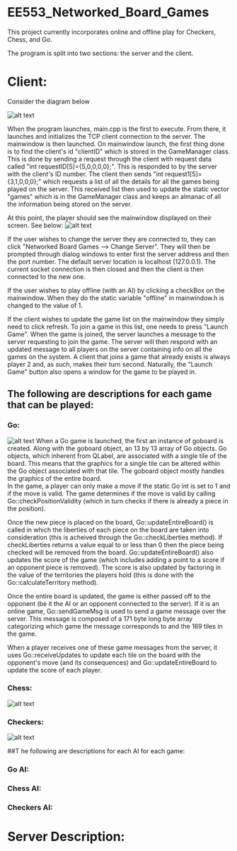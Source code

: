 # EE553_Networked_Board_Games
This project currently incorporates online and offline play for Checkers, Chess, and Go. 

The program is split into two sections: the server and the client. 

# Client:
Consider the diagram below

![alt text](http://imgur.com/a/xbs6N)

When the program launches, main.cpp is the first to execute. From there, it launches and initializes the TCP client connection to the server.
The mainwindow is then launched. On mainwindow launch, the first thing done is to find the client's id "clientID" which is stored in the GameManager class. 
This is done by sending a request through the client with request data called "int requestID[5]={5,0,0,0,0};". This is responded to by the server with the 
client's ID number. The client then sends "int request1[5]={3,1,0,0,0};" which requests a list of all the details for all the games being played on the server. 
This received list then used to update the static vector "games" which is in the GameManager class and keeps an almanac of all the information being stored on the server.

At this point, the player should see the mainwindow displayed on their screen. See below:
![alt text](http://imgur.com/a/7KVyX)

If the user wishes to change the server they are connected to, they can click "Networked Board Games --> Change Server". 
They will then be prompted through dialog windows to enter first the server address and then the port number. The default server location is localhost (127.0.0.1). 
The current socket connection is then closed and then the client is then connected to the new one.

If the user wishes to play offline (with an AI) by clicking a checkBox on the mainwindow. When they do the static variable "offline" in mainwindow.h is changed to the value of 1. 

If the client wishes to update the game list on the mainwindow they simply need to click refresh. To join a game in this list, one needs to press "Launch Game".
When the game is joined, the server launches a message to the server requesting to join the game. The server will then respond with an updated message to all players on the server containing info on all the games on the system.
A client that joins a game that already exists is always player 2 and, as such, makes their turn second. Naturally, the "Launch Game" button also opens a window for the game to be played in.

## The following are descriptions for each game that can be played:

### Go:
![alt text](http://imgur.com/a/AFl4w)
When a Go game is launched, the first an instance of goboard is created. Along with the goboard object, an 13 by 13 array of Go objects.
Go objects, which inherent from QLabel, are associated with a single tile of the board. This means that the graphics for a single tile can be altered within the Go object associated with that tile. The goboard object mostly handles the graphics of the entire board.  
In the game, a player can only make a move if the static Go int is set to 1 and if the move is valid. The game determines if the move is valid by calling Go::checkPositionValidity (which in turn checks if there is already a piece in the position).

Once the new piece is placed on the board, Go::updateEntireBoard() is called in which the liberties of each piece on the board are taken into consideration (this is acheived through the Go::checkLiberties method). If checkLiberties returns a value equal to or less than 0 then the piece being checked will be removed from the board. Go::updateEntireBoard() also updates the score of the game (which includes adding a point to a score if an opponent piece is removed). The score is also updated by factoring in the value of the territories the players hold (this is done with the Go::calculateTerritory method). 

Once the entire board is updated, the game is either passed off to the opponent (be it the AI or an opponent connected to the server).
If it is an online game, Go::sendGameMsg is used to send a game message over the server. This message is composed of a 171 byte long byte array categorizing which game the message corresponds to and the 169 tiles in the game.

When a player receives one of these game messages from the server, it uses Go::receiveUpdates to update each tile on the board with the opponent's move (and its consequences) and Go::updateEntireBoard to update the score of each player.

### Chess:
![alt text](http://imgur.com/a/p6MQd)
### Checkers:
![alt text](http://imgur.com/a/aUzrA)

##T he following are descriptions for each AI for each game:
### Go AI:

### Chess AI:

### Checkers AI:


# Server Description:

